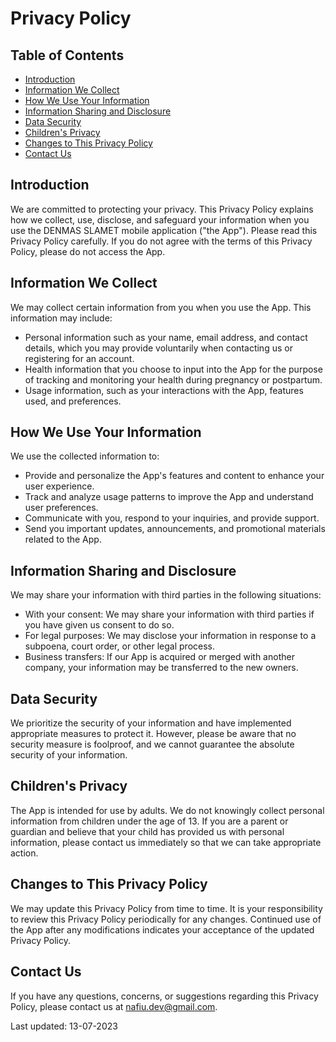 # Privacy Policy

## Table of Contents
- [Introduction](#introduction)
- [Information We Collect](#information-we-collect)
- [How We Use Your Information](#how-we-use-your-information)
- [Information Sharing and Disclosure](#information-sharing-and-disclosure)
- [Data Security](#data-security)
- [Children's Privacy](#childrens-privacy)
- [Changes to This Privacy Policy](#changes-to-this-privacy-policy)
- [Contact Us](#contact-us)

## Introduction
We are committed to protecting your privacy. This Privacy Policy explains how we collect, use, disclose, and safeguard your information when you use the DENMAS SLAMET mobile application ("the App"). Please read this Privacy Policy carefully. If you do not agree with the terms of this Privacy Policy, please do not access the App.

## Information We Collect
We may collect certain information from you when you use the App. This information may include:

- Personal information such as your name, email address, and contact details, which you may provide voluntarily when contacting us or registering for an account.
- Health information that you choose to input into the App for the purpose of tracking and monitoring your health during pregnancy or postpartum.
- Usage information, such as your interactions with the App, features used, and preferences.

## How We Use Your Information
We use the collected information to:

- Provide and personalize the App's features and content to enhance your user experience.
- Track and analyze usage patterns to improve the App and understand user preferences.
- Communicate with you, respond to your inquiries, and provide support.
- Send you important updates, announcements, and promotional materials related to the App.

## Information Sharing and Disclosure
We may share your information with third parties in the following situations:

- With your consent: We may share your information with third parties if you have given us consent to do so.
- For legal purposes: We may disclose your information in response to a subpoena, court order, or other legal process.
- Business transfers: If our App is acquired or merged with another company, your information may be transferred to the new owners.

## Data Security
We prioritize the security of your information and have implemented appropriate measures to protect it. However, please be aware that no security measure is foolproof, and we cannot guarantee the absolute security of your information.

## Children's Privacy
The App is intended for use by adults. We do not knowingly collect personal information from children under the age of 13. If you are a parent or guardian and believe that your child has provided us with personal information, please contact us immediately so that we can take appropriate action.

## Changes to This Privacy Policy
We may update this Privacy Policy from time to time. It is your responsibility to review this Privacy Policy periodically for any changes. Continued use of the App after any modifications indicates your acceptance of the updated Privacy Policy.

## Contact Us
If you have any questions, concerns, or suggestions regarding this Privacy Policy, please contact us at [nafiu.dev@gmail.com](mailto:nafiu.dev@gmail.com).

Last updated: 13-07-2023
